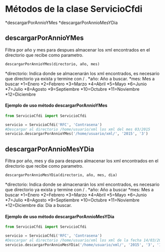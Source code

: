 # Métodos de la clase ServicioCfdi
*descargarPorAnnioYMes
*descargarPorAnnioMesYDia

## descargarPorAnnioYMes
Filtra por año y mes para despues almacenar los xml encontrados en el directorio 
que recibe como parametro.

```python
descargarPorAnnioYMes(directorio, año, mes)
```

*directorio: Indica donde se almacenarán los xml encontrados, es necesario que 
directorio ya exista y termine con / .
*año: Año a buscar.
*mes: Mes a buscar
    *1=Enero
    *2=Febrero
    *3=Marzo
    *4=Abril
    *5=Mayo
    *6=Junio
    *7=Julio
    *8=Agosto
    *9=Septiembre
    *10=Octubre
    *11=Noviembre
    *12=Diciembre

#### Ejemplo de uso método descargarPorAnnioYMes

```python
from ServicioCfdi import ServicioCfdi

servicio = ServicioCfdi('RFC', 'Contrasena')
#Descargar al directorio /home/usuario/xml los xml del mes 03/2015
servicio.descargarPorAnnioYMes('/home/usuario/xml/', '2015', '3')
```
## descargarPorAnnioMesYDia
Filtra por año, mes y dia para despues almacenar los xml encontrados en el directorio 
que recibe como parametro.

```python
descargarPorAnnioMesYDia(directorio, año, mes, dia)
```

*directorio: Indica donde se almacenarán los xml encontrados, es necesario que 
directorio ya exista y termine con / .
*año: Año a buscar
*mes: Mes a buscar
    *1=Enero
    *2=Febrero
    *3=Marzo
    *4=Abril
    *5=Mayo
    *6=Junio
    *7=Julio
    *8=Agosto
    *9=Septiembre
    *10=Octubre
    *11=Noviembre
    *12=Diciembre
dia: Dia a buscar.

#### Ejemplo de uso método descargarPorAnnioMesYDia

```python
from ServicioCfdi import ServicioCfdi

servicio = ServicioCfdi('RFC', 'Contrasena')
#Descargar al directorio /home/usuario/xml los xml de la fecha 14/03/2015
servicio.descargarPorAnnioMesYDia('/home/usuario/xml/', '2015', '3', '14')
```
